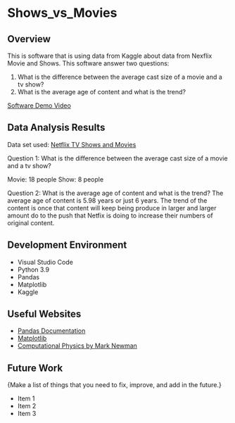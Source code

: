 # Shows_vs_Movies

## Overview

This is software that is using data from Kaggle about data from Nexflix Movie and Shows. This software answer two questions: 
1. What is the difference between the average cast size of a movie and a tv show?
2. What is the average age of content and what is the trend?

[Software Demo Video](http://youtube.link.goes.here)

## Data Analysis Results

Data set used: [Netflix TV Shows and Movies](https://www.kaggle.com/datasets/victorsoeiro/netflix-tv-shows-and-movies?select=titles.csv)

Question 1:
What is the difference between the average cast size of a movie and a tv show?
 
Movie: 18 people
Show: 8 people

Question 2:
What is the average age of content and what is the trend?
The average age of content is 5.98 years or just 6 years. The trend of the content is once that content will keep being produce in larger and larger amount do to the push that Netfix is doing to increase their numbers of original content. 

## Development Environment

* Visual Studio Code
* Python 3.9
* Pandas
* Matplotlib
* Kaggle

## Useful Websites

* [Pandas Documentation](https://pandas.pydata.org/docs/)
* [Matplotlib](https://matplotlib.org/stable/index.html)
* [Computational Physics by Mark Newman](http://www-personal.umich.edu/~mejn/cp/index.html)

## Future Work

{Make a list of things that you need to fix, improve, and add in the future.}
* Item 1
* Item 2
* Item 3